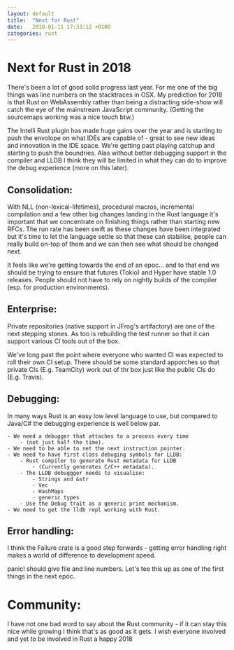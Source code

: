 ```yaml
---
layout: default
title:  "Next for Rust"
date:   2018-01-11 17:33:12 +0100
categories: rust
---
```


# Next for Rust in 2018

There's been a lot of good solid progress last year. For me one of the big things was line numbers on the stacktraces in OSX. My prediction for 2018 is that Rust on WebAssembly rather than being a distracting side-show will catch the eye of the mainstream JavaScript community. (Getting the sourcemaps working was a nice touch btw.) 

The Intelli Rust plugin has made huge gains over the year and is starting to push the envolope on what IDEs are capable of - great to see new ideas and innovation in the IDE space. We're getting past playing catchup and starting to push the boundries. Alas without better debugging support in the compiler and LLDB I think they will be limited in what they can do to improve the debug experience (more on this later).

## Consolidation:

With NLL (non-lexical-lifetimes), procedural macros, incremental compilation and a few other big changes landing in the Rust language it's important that we concentrate on finishing things rather than starting new RFCs. The run rate has been swift as these changes have been integrated but it's time to let the language settle so that these can stabilise, people can really build on-top of them and we can then see what should be changed next. 

It feels like we're getting towards the end of an epoc... and to that end we should be trying to ensure that futures (Tokio) and Hyper have stable 1.0 releases. People should not have to rely on nightly builds of the compiler (esp. for production environments).

## Enterprise:

Private repositories (native support in JFrog's artifactory) are one of the next stepping stones. As too is rebuilding the test runner so that it can support various CI tools out of the box. 

We've long past the point where everyone who wanted CI was expected to roll their own CI setup. There should be some standard apporches so that private CIs (E.g. TeamCity) work out of thr box just like the public CIs do (E.g. Travis).

## Debugging:

In many ways Rust is an easy low level language to use, but compared to Java/C# the debugging experience is well below par.
 
	- We need a debugger that attaches to a process every time 
		- (not just half the time). 
	- We need to be able to set the next instruction pointer. 
	- We need to have first class debuging symbols for LLDB: 
		- Rust compiler to generate Rust metadata for LLDB 
			- (Currently generates C/C++ metadata). 
		- The LLDB debuggger needs to visualise:
			- Strings and &str
			- Vec
			- HashMaps 
			- generic types 
		- Use the Debug trait as a generic print mechanism. 
	- We need to get the lldb repl working with Rust.

## Error handling:

I think the Failure crate is a good step forwards - getting error handling right makes a world of difference to development speed.

panic! should give file and line numbers. Let's tee this up as one of the first things in the next epoc.

# Community:

I have not one bad word to say about the Rust community - if it can stay this nice while growing I think that's as good as it gets. I wish everyone involved and yet to be involved in Rust a happy 2018


